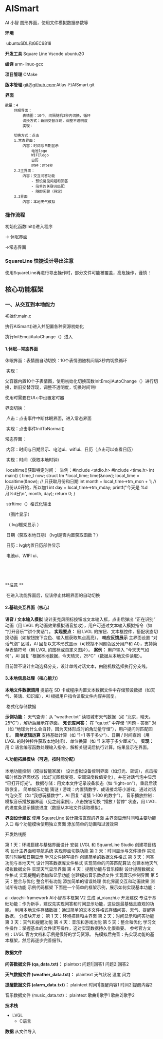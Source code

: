 # AISmart
AI 小智 圆形界面，使用文件模拟数据参数等

**环境**

​    ubuntuSDL和GEC6818

**开发工具**
    Square Line 
    Vscode
    ubuntu20

**编译**
    arm-linux-gcc

**项目管理**
    CMake

**版本管理**
    git@github.com:Atlas-F/AISmart.git

**界面**

    数量：4
        休眠界面：
            表情图：10个，间隔随机3秒内切换，循环
            切换方式：新旧交替浮现，调整不透明度
            实现：
                
        切换方式：点击
        1.常态界面：
            内容：时间与日期显示
                电池logo
                WIFIlogo
                日历
                时钟：时分秒
        2.2主界面：
            内容：交互问答功能
                - 预设常见问题和回答
                - 简单的关键词匹配
                - 随即闲聊（待定）
        3.3界面
            内容：本地天气模拟



### 操作流程

初始化函数Init()进入程序

-> 休眠界面

->常态界面



### SquareLine 快捷设计导出注意

使用SquareLine再进行导出操作时，部分文件可能被覆盖，高危操作，谨慎！





## 核心功能框架

### 一、从交互到本地能力



初始化main.c

执行AISmart()进入并配置各种资源初始化

执行InitEmojiAutoChange（）进入

#### 1.休眠--常态界面





休眠界面：表情图自动切换：10个表情图随机间隔3秒内切换循环

​	实现：

​		父容器内置10个子表情图，使用初始化切换函数InitEmojiAutoChange（）进行切换，新旧交替浮现，调整不透明度，切换时间1秒

使用时需要在UI.c中设置定时器

界面切换：

​	点击：点击事件中断休眠界面，进入常态界面

​	实现：点击事件InitToNormal()





常态界面：

​	内容：时间与日期显示、电池ui、wifiui、日历（点击可以查看日历）

​	实现：时间（获取本地时钟）

​				localtime()获取特定时间：
​					举例：\#include <stdio.h> #include <time.h> int main() {    time_t now;    struct tm *local_time;        time(&now);    local_time = localtime(&now);        // 只获取月份和日期    int month = local_time->tm_mon + 1;  // 月份从0开始，所以加1    int day = local_time->tm_mday;        printf("今天是 %d月%d日\n", month, day);    return 0; }

​				strftime（）格式化输出

​						（图片显示）

​						（ lvgl框架显示 ）

​				日期（获取本地日期）（lvgl是否内置获取函数？）

​				日历：lvgl内置日历部件显示

​				电池ui、WIFI ui、

​		

​	

**注意 **

​	在进入功能界面后，应该停止休眠界面的自动切换



####  2.基础交互界面（核心）
**语音 / 文本输入模拟**
    设计麦克风图标按钮或文本输入框，点击后弹出 “正在识别” 动画（用 LVGL 的动画效果模拟语音接收），用户可通过文本输入模拟指令（如 “打开音乐”“讲个笑话”）。
**实现要点：**
    用 LVGL 的按钮、文本框控件，搭配状态切换动画（如按钮按下变色、输入框获取焦点高亮）。
**响应反馈展示**
    主界面设置 “对话气泡” 区域，AI 回复以文本形式显示（可模拟不同颜色区分用户和 AI），支持简单表情符号（用 LVGL 的图标或自定义图片）。
**案例：**
    用户输入 “今天天气如何”，AI 回复 “根据本地数据，今天晴天，25℃”（数据从本地文件读取）。



目前暂不设计主动选择分支，设计单线对话文本，由随机数选择执行分支线。



#### 3.本地信息处理（核心能力）
**本地文件数据调用**
    提前在 SD 卡或程序内置文本数据文件中存储预设数据（如天气、笑话、知识库），AI 根据用户指令读取文件内容并回复。

​	格式化存储数据

**示例功能：**
    天气查询：从 “weather.txt” 读取城市天气数据（如 “北京，晴天，25℃”），解析后展示在界面。
**知识库问答：**
    在 “qa.txt” 中存储 “问题 - 答案” 对（如 “地球为什么会自转，因为天体形成时的角动量守恒”），用户提问时匹配回复。
**简单逻辑运算**
    支持基础计算（如 “1+1 等于多少”）、日期 / 时间查询（用 LVGL 的时钟控件获取本地时间）、单位换算（如 “1 米等于多少厘米”）。
**实现：**
    用 C 语言编写函数处理输入指令，解析关键词后执行计算，结果显示在界面。



####  4.功能拓展模块（可选，按时间分配）
本地功能控制（模拟智能家居）
设计虚拟设备控制界面（如灯光、空调），点击按钮时修改界面状态（如灯光图标变亮、空调温度数值变化），并在对话气泡中显示 “已打开灯光”。
数据存储：用文本文件记录设备状态（如 “light=on”），重启后读取恢复。
简单娱乐功能
猜谜 / 游戏：内置猜数字、成语接龙等小游戏，通过对话气泡交互（如 “我想玩猜数字”，AI 回复 “请猜 1-100 的数字”）。
音乐播放控制：模拟音乐播放器界面（见之前案例），点击按钮切换 “播放 / 暂停” 状态，用 LVGL 的进度条显示播放进度（数据从本地文件读取模拟）。
        

**界面设计建议**
    使用 SquareLine 设计简洁直观的界面
    主界面显示时间和主要功能入口
    每个功能模块使用独立页面
    添加简单的动画和过渡效果

开发路线图

第 1 天：环境搭建与基础界面设计
    安装 LVGL 和 SquareLine Studio
    创建项目结构
    设计主界面和导航系统
    实现界面切换功能
第 2 天：时间显示与文件操作
    实现实时时钟和日期显示
    学习文件读写操作
    创建简单的数据文件格式
第 3 天：问答功能与本地天气
    设计问答数据库文件格式
    实现简单的问答匹配算法
    创建本地天气模拟数据文件
    实现天气显示界面
第 4 天：提醒功能与音乐控制
    设计提醒数据文件格式
    实现提醒的添加和显示功能
    创建模拟音乐数据文件
    实现音乐控制界面
第 5 天：整合与优化
    整合所有功能
    添加简单的错误处理
    优化界面交互和动画效果
    测试所有功能
    示例代码框架
下面是一个简单的框架示例，展示如何实现基本功能：

ai-xiaozhi-framework
AI小智基本框架
V2
生成 ai_xiaozhi.c
开发建议
专注于基础功能：作为新手，建议先实现问答和时间显示功能，这些是最基础且直观的功能。
利用本地文件存储数据：通过简单的文本文件格式存储问答、天气、提醒等数据。
分模块开发：
第 1 天：环境搭建和主界面
第 2 天：时间显示和问答功能
第 3 天：天气和提醒功能
第 4 天：音乐和游戏功能
第 5 天：整合和优化
学习文件操作：掌握基本的文件读写操作，这对实现数据持久化很重要。
参考官方文档：LVGL 官方文档和示例是很好的学习资源。
先模拟后完善：先实现功能的基本框架，然后再逐步完善细节。



#### 数据文件



**问答数据文件 (qa_data.txt)：**
plaintext
问题1|回答1
问题2|回答2

**天气数据文件 (weather_data.txt)：**
plaintext
天气状况
温度
风力

**提醒数据文件 (alarm_data.txt)：**
plaintext
时间1|提醒内容1
时间2|提醒内容2

音乐数据文件 (music_data.txt)：
plaintext
歌曲1|歌手1
歌曲2|歌手2



**技术栈**

   - LVGL
     - C语言

**数据**
    从文件导入











